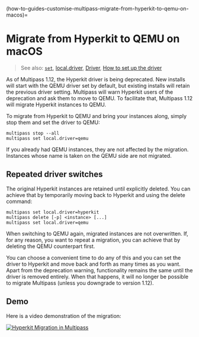 (how-to-guides-customise-multipass-migrate-from-hyperkit-to-qemu-on-macos)=
# Migrate from Hyperkit to QEMU on macOS

> See also: [`set`](reference-command-line-interface-set), [local.driver](reference-settings-local-driver), [Driver](explanation-driver), [How to set up the driver](how-to-guides-customise-multipass-set-up-the-driver)

As of Multipass 1.12, the Hyperkit driver is being deprecated. New installs will start with the QEMU driver set by default, but existing installs will retain the previous driver setting. Multipass will warn Hyperkit users of the deprecation and ask them to move to QEMU. To facilitate that, Multipass 1.12 will migrate Hyperkit instances to QEMU.

To migrate from Hyperkit to QEMU and bring your instances along, simply stop them and set the driver to QEMU:

```{code-block} text
multipass stop --all
multipass set local.driver=qemu
```

If you already had QEMU instances, they are not affected by the migration. Instances whose name is taken on the QEMU side are not migrated.

## Repeated driver switches

The original Hyperkit instances are retained until explicitly deleted. You can achieve that by temporarily moving back to Hyperkit and using the delete command:

```{code-block} text
multipass set local.driver=hyperkit
multipass delete [-p] <instance> [...]
multipass set local.driver=qemu
```

When switching to QEMU again, migrated instances are not overwritten. If, for any reason, you want to repeat a migration, you can achieve that by deleting the QEMU counterpart first.

You can choose a convenient time to do any of this and you can set the driver to Hyperkit and move back and forth as many times as you want. Apart from the deprecation warning, functionality remains the same until the driver is removed entirely. When that happens, it will no longer be possible to migrate Multipass (unless you downgrade to version 1.12).

## Demo

Here is a video demonstration of the migration:

[![Hyperkit Migration in Multipass](https://asciinema.org/a/556203.svg)](https://asciinema.org/a/556203)
